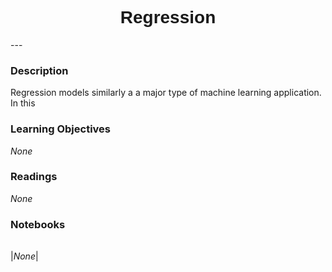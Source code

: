 <h1  style="font-family:  Verdana,  Geneva,  sans-serif;  text-align:center">Regression</h1> 
--- 
 
###  Description 
Regression  models  similarly  a  a  major  type  of  machine  learning  application.    In  this   
 
###  Learning  Objectives 
*None* 
 
###  Readings 
*None* 
 
###  Notebooks 
|      | 
|  :---:  | 
 
|*None*|
